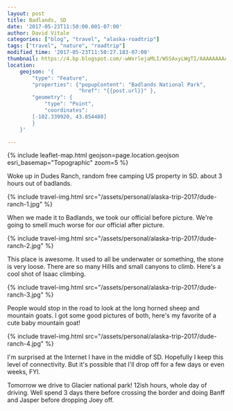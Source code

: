 ```yaml
---
layout: post
title: Badlands, SD
date: '2017-05-23T11:50:00.001-07:00'
author: David Vitale
categories: ["blog", "travel", "alaska-roadtrip"]
tags: ["travel", "nature", "roadtrip"]
modified_time: '2017-05-23T11:50:27.183-07:00'
thumbnail: https://4.bp.blogspot.com/-wWxrlejaMLI/WSSAxyLWgTI/AAAAAAAAAoM/rfHds8xMRmwZ85ixRqn9UJjlZ_-SGPZEQCLcB/s72-c/IMG_20170523_065803.jpg
location:       
    geojson: '{
        "type": "Feature",
        "properties": {"popupContent": "Badlands National Park",
                       "href": "{{post.url}}" },
        "geometry": {
            "type": "Point",
            "coordinates":
		[-102.339920, 43.854480]
        }
    }'

---
```


{% include leaflet-map.html
    geojson=page.location.geojson
    esri_basemap="Topographic"
    zoom=5
%}

Woke up in Dudes Ranch, random free camping US property in SD. about 3 hours out of badlands.

{% include travel-img.html src="/assets/personal/alaska-trip-2017/dude-ranch-1.jpg" %}

When we made it to Badlands, we took our official before picture. We're going to smell much worse for our official after picture.

{% include travel-img.html src="/assets/personal/alaska-trip-2017/dude-ranch-2.jpg" %}

This place is awesome. It used to all be underwater or something, the stone is very loose. There are so many Hills and small canyons to climb. Here's a cool shot of Isaac climbing.

{% include travel-img.html src="/assets/personal/alaska-trip-2017/dude-ranch-3.jpg" %}

People would stop in the road to look at the long horned sheep and mountain goats. I got some good pictures of both, here's my favorite of a cute baby mountain goat! 

{% include travel-img.html src="/assets/personal/alaska-trip-2017/dude-ranch-4.jpg" %}

I'm surprised at the Internet I have in the middle of SD. Hopefully I keep this level of connectivity. But it's possible that I'll drop off for a few days or even weeks, FYI.

Tomorrow we drive to Glacier national park! 12ish hours, whole day of driving. Well spend 3 days there before crossing the border and doing Banff and Jasper before dropping Joey off.

